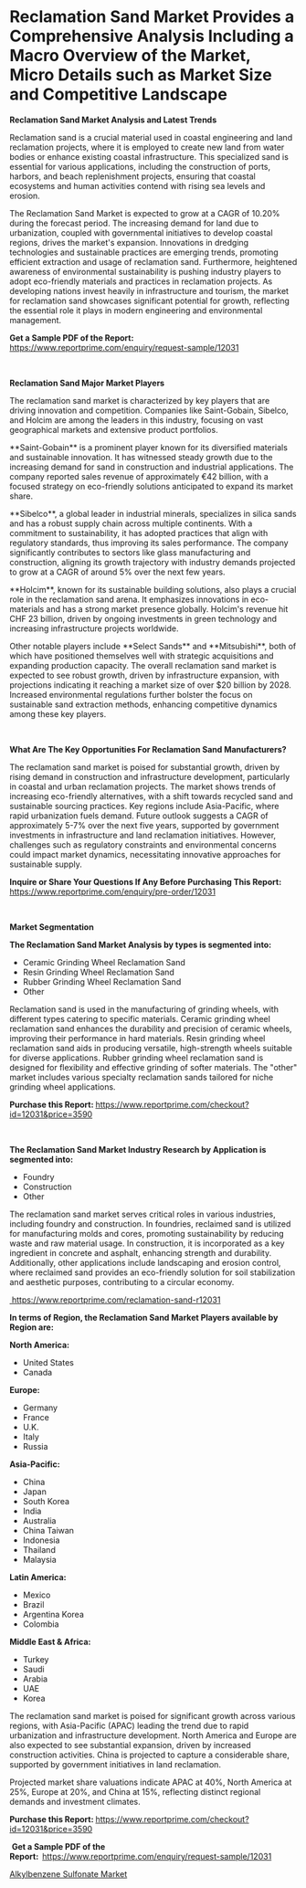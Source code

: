 <p><h1>Reclamation Sand Market Provides a Comprehensive Analysis Including a Macro Overview of the Market, Micro Details such as Market Size and Competitive Landscape</h1></p><p><strong>Reclamation Sand Market Analysis and Latest Trends</strong></p>
<p><p>Reclamation sand is a crucial material used in coastal engineering and land reclamation projects, where it is employed to create new land from water bodies or enhance existing coastal infrastructure. This specialized sand is essential for various applications, including the construction of ports, harbors, and beach replenishment projects, ensuring that coastal ecosystems and human activities contend with rising sea levels and erosion.</p><p>The Reclamation Sand Market is expected to grow at a CAGR of 10.20% during the forecast period. The increasing demand for land due to urbanization, coupled with governmental initiatives to develop coastal regions, drives the market's expansion. Innovations in dredging technologies and sustainable practices are emerging trends, promoting efficient extraction and usage of reclamation sand. Furthermore, heightened awareness of environmental sustainability is pushing industry players to adopt eco-friendly materials and practices in reclamation projects. As developing nations invest heavily in infrastructure and tourism, the market for reclamation sand showcases significant potential for growth, reflecting the essential role it plays in modern engineering and environmental management.</p></p>
<p><strong>Get a Sample PDF of the Report:&nbsp;</strong> <a href="https://www.reportprime.com/enquiry/request-sample/12031?utm_campaign=2518&utm_medium=2&utm_source=Github&utm_content=ia&utm_term=17032025&utm_id=reclamation-sand">https://www.reportprime.com/enquiry/request-sample/12031</a></p>
<p>&nbsp;</p>
<p><strong>Reclamation Sand Major Market Players</strong></p>
<p><p>The reclamation sand market is characterized by key players that are driving innovation and competition. Companies like Saint-Gobain, Sibelco, and Holcim are among the leaders in this industry, focusing on vast geographical markets and extensive product portfolios.</p><p>**Saint-Gobain** is a prominent player known for its diversified materials and sustainable innovation. It has witnessed steady growth due to the increasing demand for sand in construction and industrial applications. The company reported sales revenue of approximately €42 billion, with a focused strategy on eco-friendly solutions anticipated to expand its market share.</p><p>**Sibelco**, a global leader in industrial minerals, specializes in silica sands and has a robust supply chain across multiple continents. With a commitment to sustainability, it has adopted practices that align with regulatory standards, thus improving its sales performance. The company significantly contributes to sectors like glass manufacturing and construction, aligning its growth trajectory with industry demands projected to grow at a CAGR of around 5% over the next few years.</p><p>**Holcim**, known for its sustainable building solutions, also plays a crucial role in the reclamation sand arena. It emphasizes innovations in eco-materials and has a strong market presence globally. Holcim's revenue hit CHF 23 billion, driven by ongoing investments in green technology and increasing infrastructure projects worldwide.</p><p>Other notable players include **Select Sands** and **Mitsubishi**, both of which have positioned themselves well with strategic acquisitions and expanding production capacity. The overall reclamation sand market is expected to see robust growth, driven by infrastructure expansion, with projections indicating it reaching a market size of over $20 billion by 2028. Increased environmental regulations further bolster the focus on sustainable sand extraction methods, enhancing competitive dynamics among these key players.</p></p>
<p>&nbsp;</p>
<p><strong>What Are The Key Opportunities For Reclamation Sand Manufacturers?</strong></p>
<p><p>The reclamation sand market is poised for substantial growth, driven by rising demand in construction and infrastructure development, particularly in coastal and urban reclamation projects. The market shows trends of increasing eco-friendly alternatives, with a shift towards recycled sand and sustainable sourcing practices. Key regions include Asia-Pacific, where rapid urbanization fuels demand. Future outlook suggests a CAGR of approximately 5-7% over the next five years, supported by government investments in infrastructure and land reclamation initiatives. However, challenges such as regulatory constraints and environmental concerns could impact market dynamics, necessitating innovative approaches for sustainable supply.</p></p>
<p><strong>Inquire or Share Your Questions If Any Before Purchasing This Report:</strong> <a href="https://www.reportprime.com/enquiry/pre-order/12031?utm_campaign=2518&utm_medium=2&utm_source=Github&utm_content=ia&utm_term=17032025&utm_id=reclamation-sand">https://www.reportprime.com/enquiry/pre-order/12031</a></p>
<p>&nbsp;</p>
<p><strong>Market Segmentation</strong></p>
<p><strong>The Reclamation Sand Market Analysis by types is segmented into:</strong></p>
<p><ul><li>Ceramic Grinding Wheel Reclamation Sand</li><li>Resin Grinding Wheel Reclamation Sand</li><li>Rubber Grinding Wheel Reclamation Sand</li><li>Other</li></ul></p>
<p><p>Reclamation sand is used in the manufacturing of grinding wheels, with different types catering to specific materials. Ceramic grinding wheel reclamation sand enhances the durability and precision of ceramic wheels, improving their performance in hard materials. Resin grinding wheel reclamation sand aids in producing versatile, high-strength wheels suitable for diverse applications. Rubber grinding wheel reclamation sand is designed for flexibility and effective grinding of softer materials. The "other" market includes various specialty reclamation sands tailored for niche grinding wheel applications.</p></p>
<p><strong>Purchase this Report:&nbsp;</strong><a href="https://www.reportprime.com/checkout?id=12031&price=3590&utm_campaign=2518&utm_medium=2&utm_source=Github&utm_content=ia&utm_term=17032025&utm_id=reclamation-sand">https://www.reportprime.com/checkout?id=12031&price=3590</a></p>
<p>&nbsp;</p>
<p><strong>The Reclamation Sand Market Industry Research by Application is segmented into:</strong></p>
<p><ul><li>Foundry</li><li>Construction</li><li>Other</li></ul></p>
<p><p>The reclamation sand market serves critical roles in various industries, including foundry and construction. In foundries, reclaimed sand is utilized for manufacturing molds and cores, promoting sustainability by reducing waste and raw material usage. In construction, it is incorporated as a key ingredient in concrete and asphalt, enhancing strength and durability. Additionally, other applications include landscaping and erosion control, where reclaimed sand provides an eco-friendly solution for soil stabilization and aesthetic purposes, contributing to a circular economy.</p></p>
<p><a href="https://www.reportprime.com/reclamation-sand-r12031?utm_campaign=2518&utm_medium=2&utm_source=Github&utm_content=ia&utm_term=17032025&utm_id=reclamation-sand">&nbsp;https://www.reportprime.com/reclamation-sand-r12031</a></p>
<p><strong>In terms of Region, the Reclamation Sand Market Players available by Region are:</strong></p>
<p>
    <p> <strong> North America: </strong>
        <ul>
            <li>United States</li>
            <li>Canada</li>
        </ul>
        </p> 
    <p> <strong> Europe: </strong>
        <ul>
            <li>Germany</li>
            <li>France</li>
            <li>U.K.</li>
            <li>Italy</li>
            <li>Russia</li>
        </ul>
        </p> 
    <p> <strong> Asia-Pacific: </strong>
        <ul>
            <li>China</li>
            <li>Japan</li>
            <li>South Korea</li>
            <li>India</li>
            <li>Australia</li>
            <li>China Taiwan</li>
            <li>Indonesia</li>
            <li>Thailand</li>
            <li>Malaysia</li>
        </ul>
        </p> 
    <p> <strong> Latin America: </strong>
        <ul>
            <li>Mexico</li>
            <li>Brazil</li>
            <li>Argentina Korea</li>
            <li>Colombia</li>
        </ul>
        </p> 
    <p> <strong> Middle East & Africa: </strong>
        <ul>
            <li>Turkey</li>
            <li>Saudi</li>
            <li>Arabia</li>
            <li>UAE</li>
            <li>Korea</li>
        </ul>
    </p>
    </p>
<p><p>The reclamation sand market is poised for significant growth across various regions, with Asia-Pacific (APAC) leading the trend due to rapid urbanization and infrastructure development. North America and Europe are also expected to see substantial expansion, driven by increased construction activities. China is projected to capture a considerable share, supported by government initiatives in land reclamation. </p><p>Projected market share valuations indicate APAC at 40%, North America at 25%, Europe at 20%, and China at 15%, reflecting distinct regional demands and investment climates.</p></p>
<p><strong>Purchase this Report: </strong><a href="https://www.reportprime.com/checkout?id=12031&price=3590&utm_campaign=2518&utm_medium=2&utm_source=Github&utm_content=ia&utm_term=17032025&utm_id=reclamation-sand">https://www.reportprime.com/checkout?id=12031&price=3590</a></p>
<p>&nbsp;<strong>Get a Sample PDF of the Report:&nbsp;&nbsp;</strong><a href="https://www.reportprime.com/enquiry/request-sample/12031?utm_campaign=2518&utm_medium=2&utm_source=Github&utm_content=ia&utm_term=17032025&utm_id=reclamation-sand">https://www.reportprime.com/enquiry/request-sample/12031</a></p>
<p><strong></strong></p>
<p><p><a href="https://github.com/krinerstormy331/Market-Research-Report-List-1/blob/main/alkylbenzene-sulfonate-market.md?utm_campaign=2518&utm_medium=2&utm_source=Github&utm_content=ia&utm_term=17032025&utm_id=reclamation-sand">Alkylbenzene Sulfonate Market</a></p></p>
